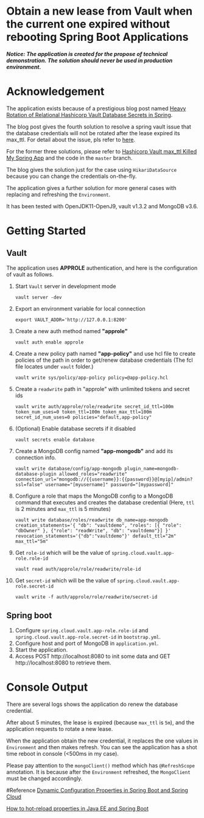 # Obtain a new lease from Vault when the current one expired without rebooting Spring Boot Applications

***Notice: The application is created for the propose of technical demonstration. The solution should never be used in production environment.***

# Acknowledgement
The application exists because of a prestigious blog post named  [Heavy Rotation of Relational Hashicorp Vault Database Secrets in Spring](https://secrets-as-a-service.com/posts/hashicorp-vault/rotate-dynamic-relational-database-connection-in-spring-at-runtime/).

The blog post gives the fourth solution to resolve a spring vault issue that the database credentials will not be rotated after the lease expired its max_ttl. For detail about the issue, pls refer to [here](https://github.com/spring-cloud/spring-cloud-vault/issues/256).

For the former three solutions, please refer to [Hashicorp Vault max_ttl Killed My Spring App](https://secrets-as-a-service.com/posts/hashicorp-vault/spring-boot-max_ttl/) and the code in the `master` branch.

The blog gives the solution just for the case using `HikariDataSource` because you can change the credentials on-the-fly.

The application gives a further solution for more general cases with replacing and refreshing the `Environment`.
 
It has been tested with OpenJDK11-OpenJ9, vault v1.3.2 and MongoDB v3.6.

# Getting Started

## Vault
The application uses **APPROLE** authentication, and here is the configuration of vault as follows.
1. Start `Vault` server in development mode
    ```
    vault server -dev
    ```
2. Export an environment variable for local connection
    ```
    export VAULT_ADDR='http://127.0.0.1:8200'
    ```
3. Create a new auth method named __"approle"__
    ```
    vault auth enable approle
    ```
4. Create a new policy path named __"app-policy"__ and use hcl file to create policies of the path in order to get/renew database credentials (The fcl file locates under `vault` folder.)
    ```
    vault write sys/policy/app-policy policy=@app-policy.hcl
    ```
5. Create a `readwrite` path in "approle" with unlimited tokens and secret ids
    ```
    vault write auth/approle/role/readwrite secret_id_ttl=100m token_num_uses=0 token_ttl=100m token_max_ttl=100m secret_id_num_uses=0 policies="default,app-policy"
    ```
6. (Optional) Enable database secrets if it disabled
    ```
    vault secrets enable database
    ```
7. Create a MongoDB config named __"app-mongodb"__ and add its connection info.
    ```
    vault write database/config/app-mongodb plugin_name=mongodb-database-plugin allowed_roles="readwrite" connection_url="mongodb://{{username}}:{{password}}@[myip]/admin?ssl=false" username="[myusername]" password="[mypassword]"
    ```
8.  Configure a role that maps the MongoDB config to a MongoDB command that executes and creates the database credential (Here, `ttl` is 2 minutes and `max_ttl` is 5 minutes) 
    ```
    vault write database/roles/readwrite db_name=app-mongodb creation_statements='{ "db": "vaultdemo", "roles": [{ "role": "dbOwner" }, {"role": "readWrite", "db": "vaultdemo"}] }' revocation_statements='{"db":"vaultdemo"}' default_ttl="2m" max_ttl="5m"
    ```
9. Get `role-id` which will be the value of `spring.cloud.vault.app-role.role-id`
    ```
    vault read auth/approle/role/readwrite/role-id
    ```
10. Get `secret-id` which will be the value of `spring.cloud.vault.app-role.secret-id`
    ```
    vault write -f auth/approle/role/readwrite/secret-id
    ```
## Spring boot
1. Configure `spring.cloud.vault.app-role.role-id` and `spring.cloud.vault.app-role.secret-id` in `bootstrap.yml`.
2. Configure host and port of MongoDB in `application.yml`.
3. Start the application.
3. Access POST http://localhost:8080 to init some data and GET http://localhost:8080 to retrieve them. 

# Console Output
There are several logs shows the application do renew the database credential. 

After about 5 minutes, the lease is expired (because `max_ttl` is `5m`), and the application requests to rotate a new lease.

When the application obtain the new credential, it replaces the one values in `Environment` and then makes refresh. You can see the application has a shot time reboot in console (<500ms in my case).

Please pay attention to the `mongoClient()` method which has `@RefreshScope` annotation. It is because after the `Environment` refreshed, the `MongoClient` must be changed accordingly.

#Reference
[Dynamic Configuration Properties in Spring Boot and Spring Cloud](https://gist.github.com/dsyer/a43fe5f74427b371519af68c5c4904c7)

[How to hot-reload properties in Java EE and Spring Boot](https://stackoverflow.com/questions/52594764/how-to-hot-reload-properties-in-java-ee-and-spring-boot/52648630#52648630)
